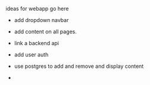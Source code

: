ideas for webapp go here

- add dropdown navbar
- add content on all pages.




- link a backend api
- add user auth
- use postgres to add and remove and display content
- 